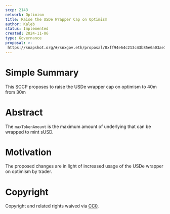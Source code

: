 ```yaml
---
sccp: 2143
network: Optimism
title: Raise the USDe Wrapper Cap on Optimism
author: Kaleb
status: Implemented
created: 2024-11-06
type: Governance
proposal: >-
 https://snapshot.org/#/snxgov.eth/proposal/0xff94e64c213c43b85e6a03ae73e19853893be261433ec846b1b54087beda4907
---
```


# Simple Summary

This SCCP proposes to raise the USDe wrapper cap on optimism to 40m from 30m

# Abstract

The `maxTokenAmount` is the maximum amount of underlying that can be wrapped to mint sUSD.


# Motivation

The proposed changes are in light of increased usage of the USDe wrapper on optimism by trader. 


# Copyright

Copyright and related rights waived via [CC0](https://creativecommons.org/publicdomain/zero/1.0/).


